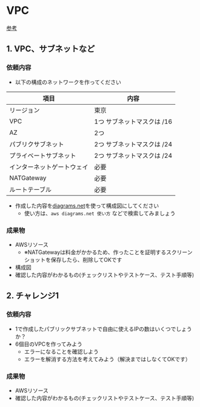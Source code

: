 # VPC
[参考](https://pages.awscloud.com/JAPAN-event-OE-Hands-on-for-Beginners-Network1-2022-confirmation_945.html)

## 1. VPC、サブネットなど

### 依頼内容

- 以下の構成のネットワークを作ってください

| 項目  | 内容 |
| ------------- | ------------- |
| リージョン  | 東京  |
| VPC  | 1つ サブネットマスクは /16  |
| AZ  | 2つ  |
| パブリクサブネット  | 2つ サブネットマスクは /24 |
| プライベートサブネット  | 2つ サブネットマスクは /24 |
| インターネットゲートウェイ  | 必要 |
| NATGateway  | 必要 |
| ルートテーブル  | 必要 |

- 作成した内容を[diagrams.net](https://www.diagrams.net/)を使って構成図にしてください
  - 使い方は、`aws diagrams.net 使い方` などで検索してみましょう


### 成果物
- AWSリソース
  - ※NATGatewayは料金がかかるため、作ったことを証明するスクリーンショットを保存したら、削除してOKです
- 構成図
- 確認した内容がわかるもの(チェックリストやテストケース、テスト手順等)

## 2. チャレンジ1

### 依頼内容

- 1で作成したパブリックサブネットで自由に使えるIPの数はいくつでしょうか？
- 6個目のVPCを作ってみよう
  - エラーになることを確認しよう
  - エラーを解消する方法を考えてみよう（解決まではしなくてOKです）

### 成果物
- AWSリソース
- 確認した内容がわかるもの(チェックリストやテストケース、テスト手順等)
